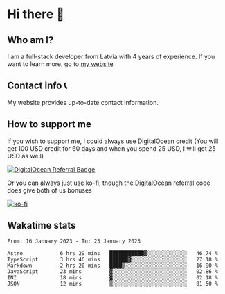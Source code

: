 # Hi there 👋
<!--<img valign="middle" align="right" src="https://cdn.exerra.xyz/png/linus_lick_wood.png" width="300px" alt="exerra pfp"/>-->
    
## Who am I?
I am a full-stack developer from Latvia with 4 years of experience. If you want to learn more, go to [my website](https://exerra.xyz)

## Contact info 📞
My website provides up-to-date contact information.

## How to support me
If you wish to support me, I could always use DigitalOcean credit (You will get 100 USD credit for 60 days and when you spend 25 USD, I will get 25 USD as well)

[![DigitalOcean Referral Badge](https://web-platforms.sfo2.digitaloceanspaces.com/WWW/Badge%203.svg)](https://www.digitalocean.com/?refcode=724deb483716&utm_campaign=Referral_Invite&utm_medium=Referral_Program&utm_source=badge)

Or you can always just use ko-fi, though the DigitalOcean referral code does give both of us bonuses

[![ko-fi](https://www.ko-fi.com/img/githubbutton_sm.svg)](https://ko-fi.com/X8X130H96)

## Wakatime stats

<!--
<a href="https://status.exerra.xyz" id="freshstatus-badge-root"
  data-banner-style="compact">
  <img src="https://public-api.freshstatus.io/v1/public/badge.svg/?badge=0b9b52df-6e1d-4d16-b836-5595b35bcef8" />
    </a>
-->

<!--START_SECTION:waka-->

```text
From: 16 January 2023 - To: 23 January 2023

Astro            6 hrs 29 mins   ███████████▓░░░░░░░░░░░░░   46.74 %
TypeScript       3 hrs 46 mins   ██████▓░░░░░░░░░░░░░░░░░░   27.18 %
Markdown         2 hrs 20 mins   ████▒░░░░░░░░░░░░░░░░░░░░   16.90 %
JavaScript       23 mins         ▓░░░░░░░░░░░░░░░░░░░░░░░░   02.86 %
INI              18 mins         ▓░░░░░░░░░░░░░░░░░░░░░░░░   02.18 %
JSON             12 mins         ▒░░░░░░░░░░░░░░░░░░░░░░░░   01.50 %
```

<!--END_SECTION:waka-->
    
<!--
![Exerra's Github profile statistics](https://github.stats.exerra.xyz/api?username=Exerra&show_icons=true&theme=buefy&include_all_commits=true&count_private=true)
![Exerra's language statistics](https://github.stats.exerra.xyz/api/top-langs/?username=Exerra&layout=compact)
-->
